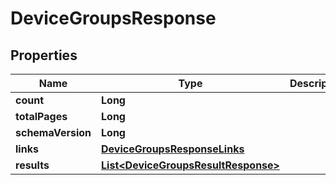 

# DeviceGroupsResponse


## Properties

| Name | Type | Description | Notes |
|------------ | ------------- | ------------- | -------------|
|**count** | **Long** |  |  |
|**totalPages** | **Long** |  |  |
|**schemaVersion** | **Long** |  |  |
|**links** | [**DeviceGroupsResponseLinks**](DeviceGroupsResponseLinks.md) |  |  |
|**results** | [**List&lt;DeviceGroupsResultResponse&gt;**](DeviceGroupsResultResponse.md) |  |  |



